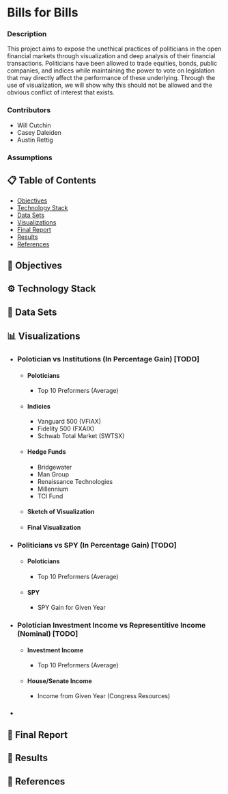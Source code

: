 # Bills for Bills
### Description
This project aims to expose the unethical practices of politicians in the open financial markets through visualization and deep analysis of their financial transactions. Politicians have been allowed to trade equities, bonds, public companies, and indices while maintaining the power to vote on legislation that may directly affect the performance of these underlying. Through the use of visualization, we will show why this should not be allowed and the obvious conflict of interest that exists.

### Contributors
* Will Cutchin
* Casey Daleiden
* Austin Rettig

### Assumptions

## 📋 Table of Contents
   * [Objectives](#-objectives)
   * [Technology Stack](#-technology-stack)
   * [Data Sets](#-data-sets)
   * [Visualizations](#-visualizations)
   * [Final Report](#-final-report)
   * [Results](#-results)
   * [References](#-references)
   
## 📌 Objectives

## ⚙ Technology Stack

## 📃 Data Sets

## 📊 Visualizations
* ### Polotician vs Institutions (In Percentage Gain) [TODO]
  * #### Poloticians
    * Top 10 Preformers (Average)
  * #### Indicies
    * Vanguard 500 (VFIAX)
    * Fidelity 500 (FXAIX)
    * Schwab Total Market (SWTSX)
  * #### Hedge Funds
    * Bridgewater
    * Man Group
    * Renaissance Technologies
    * Millennium
    * TCI Fund
  * #### Sketch of Visualization
  * #### Final Visualization
* ### Politicians vs SPY (In Percentage Gain) [TODO]
  * #### Poloticians
    * Top 10 Preformers (Average)
  * #### SPY
    * SPY Gain for Given Year
* ### Polotician Investment Income vs Representitive Income (Nominal) [TODO]
  * #### Investment Income
    * Top 10 Preformers (Average)
  * #### House/Senate Income
    * Income from Given Year (Congress Resources)
* ###


## 📰 Final Report

## 📢 Results

## 🔗 References

